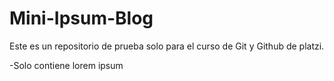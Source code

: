 # Mini-Ipsum-Blog
<p>Este es un repositorio de prueba solo para el curso de Git y Github de platzi. </p>
<span> -Solo contiene lorem ipsum </span>
